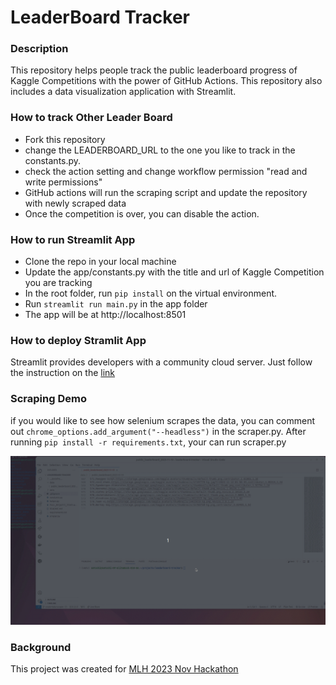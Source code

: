 # LeaderBoard Tracker

### Description

This repository helps people track the public leaderboard progress of Kaggle Competitions with the power of GitHub Actions. This repository also includes a data visualization application with Streamlit.


### How to track Other Leader Board 
- Fork this repository
- change the LEADERBOARD_URL to the one you like to track in the constants.py.
- check the action setting and change workflow permission "read and write permissions" 
- GitHub actions will run the scraping script and update the repository with newly scraped data
- Once the competition is over, you can disable the action.

### How to run Streamlit App 
- Clone the repo in your local machine
- Update the app/constants.py with the title and url of Kaggle Competition you are tracking
- In the root folder, run ```pip install``` on the virtual environment.
- Run ```streamlit run main.py``` in the app folder
- The app will be at http://localhost:8501

### How to deploy Stramlit App
Streamlit provides developers with a community cloud server. Just follow the instruction on the [link](https://docs.streamlit.io/streamlit-community-cloud/deploy-your-app) 

### Scraping Demo
if you would like to see how selenium scrapes the data, you can comment out ```chrome_options.add_argument("--headless")``` in the scraper.py.
After running ```pip install -r requirements.txt```, your can run scraper.py


<p align='center' width="500">
<img src ='./scraping-demo.gif'/>
</p>

### Background

This project was created for [MLH 2023 Nov Hackathon](https://hackfest-november.devpost.com/)
